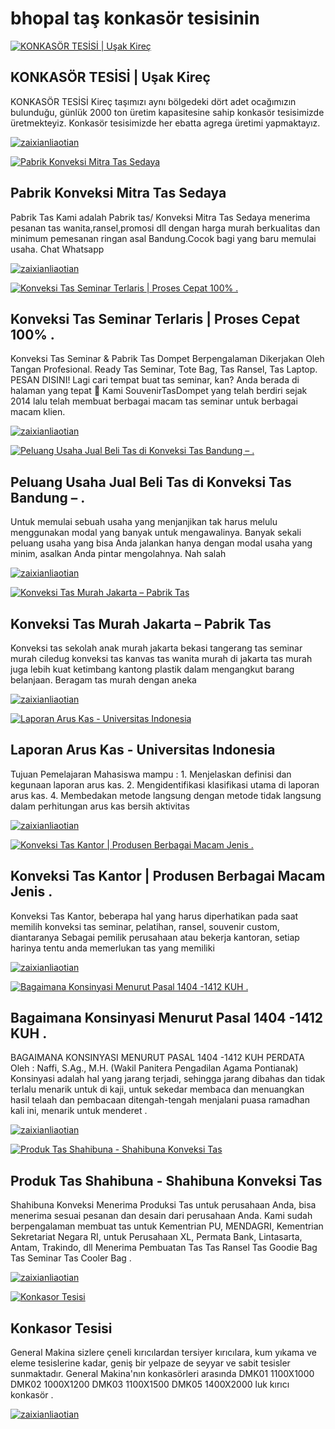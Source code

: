# bhopal taş konkasör tesisinin
<a href="https://mnn.zoosnet.net/LR/Chatpre.aspx?id=MNN94995150&p=https://topgrinding.com/" target="_blank">![KONKASÖR TESİSİ | Uşak Kireç](https://github.com/technlg/images/blob/main/50.jpg)</a>
## KONKASÖR TESİSİ | Uşak Kireç
KONKASÖR TESİSİ Kireç taşımızı aynı bölgedeki dört adet ocağımızın bulunduğu, günlük 2000 ton üretim kapasitesine sahip konkasör tesisimizde üretmekteyiz. Konkasör tesisimizde her ebatta agrega üretimi yapmaktayız.
<a href="https://mnn.zoosnet.net/LR/Chatpre.aspx?id=MNN94995150&p=https://topgrinding.com/" target="_blank"><img src="https://github.com/technlg/images/raw/main/chat11.jpg" alt="zaixianliaotian"/></a><a href="//whatsapp.shibangsoft.com/WhatsApp.php" ><img src="https://github.com/technlg/images/raw/main/chat11.png" alt=""></a>
<a href="https://mnn.zoosnet.net/LR/Chatpre.aspx?id=MNN94995150&p=https://topgrinding.com/" target="_blank">![Pabrik Konveksi Mitra Tas Sedaya](https://github.com/technlg/images/blob/main/15.jpg)</a>
## Pabrik Konveksi Mitra Tas Sedaya
Pabrik Tas Kami adalah Pabrik tas/ Konveksi Mitra Tas Sedaya menerima pesanan tas wanita,ransel,promosi dll dengan harga murah berkualitas dan minimum pemesanan ringan asal Bandung.Cocok bagi yang baru memulai usaha. Chat Whatsapp
<a href="https://mnn.zoosnet.net/LR/Chatpre.aspx?id=MNN94995150&p=https://topgrinding.com/" target="_blank"><img src="https://github.com/technlg/images/raw/main/chat11.jpg" alt="zaixianliaotian"/></a><a href="//whatsapp.shibangsoft.com/WhatsApp.php" ><img src="https://github.com/technlg/images/raw/main/chat11.png" alt=""></a>
<a href="https://mnn.zoosnet.net/LR/Chatpre.aspx?id=MNN94995150&p=https://topgrinding.com/" target="_blank">![Konveksi Tas Seminar Terlaris | Proses Cepat 100% .](https://github.com/technlg/images/blob/main/56.jpg)</a>
## Konveksi Tas Seminar Terlaris | Proses Cepat 100% .
Konveksi Tas Seminar & Pabrik Tas Dompet Berpengalaman Dikerjakan Oleh Tangan Profesional. Ready Tas Seminar, Tote Bag, Tas Ransel, Tas Laptop. PESAN DISINI! Lagi cari tempat buat tas seminar, kan? Anda berada di halaman yang tepat 🙂 Kami SouvenirTasDompet yang telah berdiri sejak 2014 lalu telah membuat berbagai macam tas seminar untuk berbagai macam klien.
<a href="https://mnn.zoosnet.net/LR/Chatpre.aspx?id=MNN94995150&p=https://topgrinding.com/" target="_blank"><img src="https://github.com/technlg/images/raw/main/chat11.jpg" alt="zaixianliaotian"/></a><a href="//whatsapp.shibangsoft.com/WhatsApp.php" ><img src="https://github.com/technlg/images/raw/main/chat11.png" alt=""></a>
<a href="https://mnn.zoosnet.net/LR/Chatpre.aspx?id=MNN94995150&p=https://topgrinding.com/" target="_blank">![Peluang Usaha Jual Beli Tas di Konveksi Tas Bandung – .](https://github.com/technlg/images/blob/main/17.jpg)</a>
## Peluang Usaha Jual Beli Tas di Konveksi Tas Bandung – .
Untuk memulai sebuah usaha yang menjanjikan tak harus melulu menggunakan modal yang banyak untuk mengawalinya. Banyak sekali peluang usaha yang bisa Anda jalankan hanya dengan modal usaha yang minim, asalkan Anda pintar mengolahnya. Nah salah 
<a href="https://mnn.zoosnet.net/LR/Chatpre.aspx?id=MNN94995150&p=https://topgrinding.com/" target="_blank"><img src="https://github.com/technlg/images/raw/main/chat11.jpg" alt="zaixianliaotian"/></a><a href="//whatsapp.shibangsoft.com/WhatsApp.php" ><img src="https://github.com/technlg/images/raw/main/chat11.png" alt=""></a>
<a href="https://mnn.zoosnet.net/LR/Chatpre.aspx?id=MNN94995150&p=https://topgrinding.com/" target="_blank">![Konveksi Tas Murah Jakarta – Pabrik Tas](https://github.com/technlg/images/blob/main/4.jpg)</a>
## Konveksi Tas Murah Jakarta – Pabrik Tas
Konveksi tas sekolah anak murah jakarta bekasi tangerang tas seminar murah ciledug konveksi tas kanvas tas wanita murah di jakarta tas murah juga lebih kuat ketimbang kantong plastik dalam mengangkut barang belanjaan. Beragam tas murah dengan aneka 
<a href="https://mnn.zoosnet.net/LR/Chatpre.aspx?id=MNN94995150&p=https://topgrinding.com/" target="_blank"><img src="https://github.com/technlg/images/raw/main/chat11.jpg" alt="zaixianliaotian"/></a><a href="//whatsapp.shibangsoft.com/WhatsApp.php" ><img src="https://github.com/technlg/images/raw/main/chat11.png" alt=""></a>
<a href="https://mnn.zoosnet.net/LR/Chatpre.aspx?id=MNN94995150&p=https://topgrinding.com/" target="_blank">![Laporan Arus Kas - Universitas Indonesia](https://github.com/technlg/images/blob/main/21.jpg)</a>
## Laporan Arus Kas - Universitas Indonesia
Tujuan Pemelajaran Mahasiswa mampu : 1. Menjelaskan definisi dan kegunaan laporan arus kas. 2. Mengidentifikasi klasifikasi utama di laporan arus kas. 4. Membedakan metode langsung dengan metode tidak langsung dalam perhitungan arus kas bersih aktivitas
<a href="https://mnn.zoosnet.net/LR/Chatpre.aspx?id=MNN94995150&p=https://topgrinding.com/" target="_blank"><img src="https://github.com/technlg/images/raw/main/chat11.jpg" alt="zaixianliaotian"/></a><a href="//whatsapp.shibangsoft.com/WhatsApp.php" ><img src="https://github.com/technlg/images/raw/main/chat11.png" alt=""></a>
<a href="https://mnn.zoosnet.net/LR/Chatpre.aspx?id=MNN94995150&p=https://topgrinding.com/" target="_blank">![Konveksi Tas Kantor | Produsen Berbagai Macam Jenis .](https://github.com/technlg/images/blob/main/13.jpg)</a>
## Konveksi Tas Kantor | Produsen Berbagai Macam Jenis .
Konveksi Tas Kantor, beberapa hal yang harus diperhatikan pada saat memilih konveksi tas seminar, pelatihan, ransel, souvenir custom, diantaranya Sebagai pemilik perusahaan atau bekerja kantoran, setiap harinya tentu anda memerlukan tas yang memiliki 
<a href="https://mnn.zoosnet.net/LR/Chatpre.aspx?id=MNN94995150&p=https://topgrinding.com/" target="_blank"><img src="https://github.com/technlg/images/raw/main/chat11.jpg" alt="zaixianliaotian"/></a><a href="//whatsapp.shibangsoft.com/WhatsApp.php" ><img src="https://github.com/technlg/images/raw/main/chat11.png" alt=""></a>
<a href="https://mnn.zoosnet.net/LR/Chatpre.aspx?id=MNN94995150&p=https://topgrinding.com/" target="_blank">![Bagaimana Konsinyasi Menurut Pasal 1404 -1412 KUH .](https://github.com/technlg/images/blob/main/60.jpg)</a>
## Bagaimana Konsinyasi Menurut Pasal 1404 -1412 KUH .
BAGAIMANA KONSINYASI MENURUT PASAL 1404 -1412 KUH PERDATA Oleh : Naffi, S.Ag., M.H. (Wakil Panitera Pengadilan Agama Pontianak) Konsinyasi adalah hal yang jarang terjadi, sehingga jarang dibahas dan tidak terlalu menarik untuk di kaji, untuk sekedar membaca dan menuangkan hasil telaah dan pembacaan ditengah-tengah menjalani puasa ramadhan kali ini, menarik untuk menderet .
<a href="https://mnn.zoosnet.net/LR/Chatpre.aspx?id=MNN94995150&p=https://topgrinding.com/" target="_blank"><img src="https://github.com/technlg/images/raw/main/chat11.jpg" alt="zaixianliaotian"/></a><a href="//whatsapp.shibangsoft.com/WhatsApp.php" ><img src="https://github.com/technlg/images/raw/main/chat11.png" alt=""></a>
<a href="https://mnn.zoosnet.net/LR/Chatpre.aspx?id=MNN94995150&p=https://topgrinding.com/" target="_blank">![Produk Tas Shahibuna - Shahibuna Konveksi Tas](https://github.com/technlg/images/blob/main/8.jpg)</a>
## Produk Tas Shahibuna - Shahibuna Konveksi Tas
Shahibuna Konveksi Menerima Produksi Tas untuk perusahaan Anda, bisa menerima sesuai pesanan dan desain dari perusahaan Anda. Kami sudah berpengalaman membuat tas untuk Kementrian PU, MENDAGRI, Kementrian Sekretariat Negara RI, untuk Perusahaan XL, Permata Bank, Lintasarta, Antam, Trakindo, dll Menerima Pembuatan Tas Tas Ransel Tas Goodie Bag Tas Seminar Tas Cooler Bag .
<a href="https://mnn.zoosnet.net/LR/Chatpre.aspx?id=MNN94995150&p=https://topgrinding.com/" target="_blank"><img src="https://github.com/technlg/images/raw/main/chat11.jpg" alt="zaixianliaotian"/></a><a href="//whatsapp.shibangsoft.com/WhatsApp.php" ><img src="https://github.com/technlg/images/raw/main/chat11.png" alt=""></a>
<a href="https://mnn.zoosnet.net/LR/Chatpre.aspx?id=MNN94995150&p=https://topgrinding.com/" target="_blank">![Konkasor Tesisi](https://github.com/technlg/images/blob/main/57.jpg)</a>
## Konkasor Tesisi
General Makina sizlere çeneli kırıcılardan tersiyer kırıcılara, kum yıkama ve eleme tesislerine kadar, geniş bir yelpaze de seyyar ve sabit tesisler sunmaktadır. General Makina'nın konkasörleri arasında DMK01 1100X1000 DMK02 1000X1200 DMK03 1100X1500 DMK05 1400X2000 luk kırıcı konkasör .
<a href="https://mnn.zoosnet.net/LR/Chatpre.aspx?id=MNN94995150&p=https://topgrinding.com/" target="_blank"><img src="https://github.com/technlg/images/raw/main/chat11.jpg" alt="zaixianliaotian"/></a><a href="//whatsapp.shibangsoft.com/WhatsApp.php" ><img src="https://github.com/technlg/images/raw/main/chat11.png" alt=""></a>
